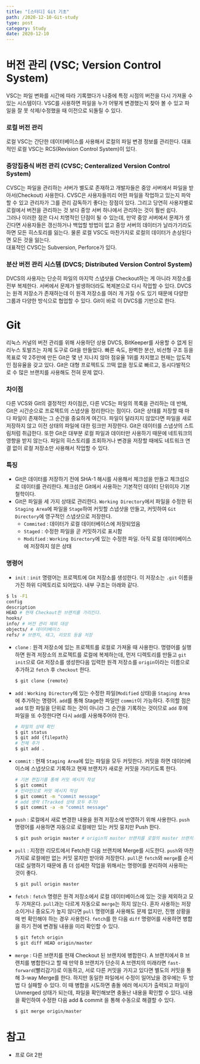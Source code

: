 ```yaml
---
title: "[스터디] Git 기초"
path: /2020-12-10-Git-study
type: post
category: Study
date: 2020-12-10
---
```


# 버전 관리 (VSC; Version Control System)

VSC는 파일 변화를 시간에 따라 기록했다가 나중에 특정 시점의 버전을 다시 가져올 수 있는 시스템이다. VSC를 사용하면 파일을 누가 어떻게 변경했는지 찾아 볼 수 있고 파일을 잘 못 삭제/수정했을 때 이전으로 되돌릴 수 있다.

### 로컬 버전 관리

로컬 VSC는 간단한 데이터베이스를 사용해서 로컬의 파일 변경 정보를 관리한다. 대표적인 로컬 VSC는 RCS(Revision Control System)이 있다.

### 중앙집중식 버전 관리 (CVSC; Centeralized Version Control System)

CVSC는 파일을 관리하는 서버가 별도로 존재하고 개발자들은 중앙 서버에서 파일을 받아서(Checkout) 사용한다. CVSC은 사용자들끼리 어떤 파일을 작업하고 있는지 파악할 수 있고 관리자가 그를 관리 감독하기 좋다는 장점이 있다. 그리고 당연히 사용자별로 로컬에서 버전을 관리하는 것 보다 중앙 서버 하나에서 관리하는 것이 훨씬 쉽다.  
그러나 이러한 점은 다시 치명적인 단점이 될 수 있는데, 만약 중앙 서버에서 문제가 생긴다면 사용자들은 갱신하거나 백업할 방법이 없고 중앙 서버의 데이터가 날라가기라도 하면 모든 히스토리를 잃는다. 물론 로컬 VSC도 마찬가지로 로컬의 데이터가 손상된다면 모든 것을 잃는다.  
대표적인 CVSC는 Subversion, Perforce가 있다.

### 분산 버전 관리 시스템 (DVCS; Distributed Version Control System)

DVCS의 사용자는 단순히 파일의 마지막 스냅샷을 Checkout하는 게 아니라 저장소를 전부 복제한다. 서버에서 문제가 발생하더라도 복제본으로 다시 작업할 수 있다. DVCS는 원격 저장소가 존재하는데 이 원격 저장소를 여러 개 가질 수도 있기 때문에 다양한 그룹과 다양한 방식으로 협업할 수 있다. Git이 바로 이 DVCS를 기반으로 한다.

# Git

리눅스 커널의 버전 관리를 위해 사용하던 상용 DVCS, BitKeeper를 사용할 수 없게 된 리누스 토발즈는 자체 도구로 Git을 만들었다. 빠른 속도, 완벽한 분산, 비선형 구조 등을 목표로 약 2주만에 만든 Git은 몇 년 지나지 않아 점유율 1위를 차지했고 현재는 압도적인 점유율을 갖고 있다. Git은 대형 프로젝트도 끄떡 없을 정도로 빠르고, 동시다발적으로 수 많은 브랜치를 사용해도 전혀 문제 없다.

### 차이점

다른 VCS와 Git의 결정적인 차이점은, 다른 VCS는 파일의 목록을 관리하는 데 반해, Git은 시간순으로 프로젝트의 스냅샷을 정리한다는 점이다. Git은 상태를 저장할 때 마다 파일이 존재하는 그 순간을 중요하게 여긴다. 파일이 달라지지 않았다면 파일을 새로 저장하지 않고 이전 상태의 파일에 대한 링크만 저장한다. Git은 데이터를 스냅샷의 스트림처럼 취급한다.
또한 Git은 대부분 로컬 파일과 데이터만 사용하기 때문에 네트워크의 영향을 받지 않는다. 파일의 히스토리를 조회하거나 변경을 저장할 때에도 네트워크 연결 없이 로컬 저장소만 사용해서 작업할 수 있다.

### 특징

-   Git은 데이터를 저장하기 전에 SHA-1 해시를 사용해서 체크섬을 만들고 체크섬으로 데이터를 관리한다. 체크섬은 Git에서 사용하는 기본적인 데이터 단위이자 기본 철학이다.
-   Git은 파일을 세 가지 상태로 관리한다. `Working Directory`에서 파일을 수정한 뒤 `Staging Area`에 파일을 `Stage`하여 커밋할 스냅샷을 만들고, 커밋하여 `Git Directory`에 영구적인 스냅샷으로 저장한다.
    -   `Commited` : 데이터가 로컬 데이터베이스에 저장되었음
    -   `Staged` : 수정한 파일을 곧 커밋하기로 표시함
    -   `Modified` : `Working Directory`에 있는 수정한 파일. 아직 로컬 데이터베이스에 저장하지 않은 상태

### 명령어

-   `init` : `init` 명령어는 프로젝트에 Git 저장소를 생성한다. 이 저장소는 `.git` 이름을 가진 하위 디렉토리로 되어있다. 내부 구조는 아래와 같다.
```bash
$ ls -F1
config
description
HEAD # 현재 Checkout한 브랜치를 가리킨다.
hooks/
info/ # 버전 관리 제외 대상
objects/ # 데이터베이스
refs/ # 브랜치, 태그, 리모트 등을 저장
```
-   `clone` : 원격 저장소에 있는 프로젝트를 로컬로 가져올 때 사용한다. 명령어를 실행하면 원격 저장소의 프로젝트를 로컬에 복제하는데, 먼저 디렉토리를 만들고 `git init`으로 Git 저장소를 생성한다음 입력한 원격 저장소를 `origin`이라는 이름으로 추가하고 `fetch` 후 `checkout` 한다.
    ```bash
    $ git clone {remote}
    ```
-   `add` : `Working Directory`에 있는 수정한 파일(`Modified` 상태)을 `Staging Area`에 추가하는 명령어. `add`를 통해 Stage한 파일만 `commit`이 가능하다. 주의할 점은 `add` 또한 파일을 단위로 하는 것이 아니라 그 순간을 기록하는 것이므로 `add` 후에 파일을 또 수정한다면 다시 `add`를 사용해주어야 한다. 
    ```bash
    # 파일의 상태 확인
    $ git status
    $ git add {filepath}
    # 전체 추가
    $ git add .
    ```
-   `commit` : 현재 `Staging Area`에 있는 파일을 모두 커밋한다. 커밋을 하면 데이터베이스에 스냅샷으로 기록하고 현재 브랜치가 새로운 커밋을 가리키도록 한다.
    ```bash
    # 기본 편집기를 통해 커밋 메시지 작성
    $ git commit
    # 인라인으로 커밋 메시지 작성
    $ git commit -m "commit message"
    # add 생략 (Tracked 상태 모두 추가)
    $ git commit -a -m "commit message"
    ```
-   `push` : 로컬에서 새로 변경한 내용을 원격 저장소에 반영하기 위해 사용한다. `push` 명령어를 사용하면 자동으로 로컬에만 있는 커밋 뭉치만 Push 한다.
    ```bash
    $ git push origin master # origin의 master 브랜치를 로컬의 master 브랜치로 업데이트
    ```
-   `pull` : 지정한 리모트에서 Fetch한 다음 브랜치에 Merge를 시도한다. `push`와 마찬가지로 로컬에만 없는 커밋 뭉치만 받아와 저장한다. `pull`은 `fetch`와 `merge`를 순서대로 실행하기 때문에 좀 더 섬세한 작업을 위해서는 명령어를 분리하여 사용하는 것이 좋다.
    ```bash
    $ git pull origin master
    ```

-   `fetch` : `fetch` 명령은 원격 저장소에서 로컬 데이터베이스에 있는 것을 제외하고 모두 가져온다. `pull`과는 다르게 자동으로 `merge`는 하지 않는다. 혼자 사용하는 저장소이거나 중요도가 높지 않다면 `pull`  명령어를 사용해도 문제 없지만, 진행 상황을 매 번 확인해야 하는 경우 사용한다. `fetch`를 한 다음 `diff` 명령어를 사용하면 병합을 하기 전에 변경될 내용을 미리 확인할 수 있다.
    ```bash
    $ git fetch origin
    $ git diff HEAD origin/master
    ```
    
-   `merge` : 다른 브랜치를 현재 Checkout 된 브랜치에 병합한다. A 브랜치에서 B 브랜치를 병합한다고 할 때 만약 B 브랜치가 단순히 A 브랜치의 미래라면 `fast-forward`(빨리감기)로 이동하고, 서로 다른 커밋을 가지고 있다면 별도의 커밋을 통해 3-way Merge를 한다. 하지만 동일한 파일에서 수정이 일어났을 경우에는 두 방법 다 실패할 수 있다. 이 때 병합을 시도하면 충돌 에러 메시지가 출력되고 파일이 Unmerged 상태가 되는데, 파일을 확인해보면 충돌난 내용을 확인할 수 있다. 내용을 확인하여 수정한 다음 add & commit 을 통해 수동으로 해결할 수 있다.
    ```bash
    $ git merge origin/master
    ```


# 참고
- 프로 Git 2판